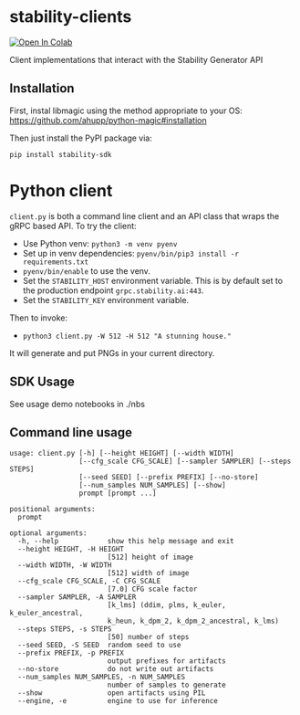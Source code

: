 # stability-clients

[![Open In Colab](https://colab.research.google.com/assets/colab-badge.svg)](https://colab.research.google.com/github/stability-ai/stability-sdk/blob/main/nbs/demo_colab.ipynb)

Client implementations that interact with the Stability Generator API

## Installation

First, instal libmagic using the method appropriate to your OS: https://github.com/ahupp/python-magic#installation

Then just install the PyPI package via:

`pip install stability-sdk`

# Python client

`client.py` is both a command line client and an API class that wraps the gRPC based API. To try the client:

* Use Python venv: `python3 -m venv pyenv`
* Set up in venv dependencies: `pyenv/bin/pip3 install -r requirements.txt`
* `pyenv/bin/enable` to use the venv.
* Set the `STABILITY_HOST` environment variable. This is by default set to the production endpoint `grpc.stability.ai:443`.
* Set the `STABILITY_KEY` environment variable.

Then to invoke:
* `python3 client.py -W 512 -H 512 "A stunning house."`

It will generate and put PNGs in your current directory.

## SDK Usage

See usage demo notebooks in ./nbs

## Command line usage
```
usage: client.py [-h] [--height HEIGHT] [--width WIDTH]
                 [--cfg_scale CFG_SCALE] [--sampler SAMPLER] [--steps STEPS]
                 [--seed SEED] [--prefix PREFIX] [--no-store]
                 [--num_samples NUM_SAMPLES] [--show]
                 prompt [prompt ...]

positional arguments:
  prompt

optional arguments:
  -h, --help            show this help message and exit
  --height HEIGHT, -H HEIGHT
                        [512] height of image
  --width WIDTH, -W WIDTH
                        [512] width of image
  --cfg_scale CFG_SCALE, -C CFG_SCALE
                        [7.0] CFG scale factor
  --sampler SAMPLER, -A SAMPLER
                        [k_lms] (ddim, plms, k_euler, k_euler_ancestral,
                        k_heun, k_dpm_2, k_dpm_2_ancestral, k_lms)
  --steps STEPS, -s STEPS
                        [50] number of steps
  --seed SEED, -S SEED  random seed to use
  --prefix PREFIX, -p PREFIX
                        output prefixes for artifacts
  --no-store            do not write out artifacts
  --num_samples NUM_SAMPLES, -n NUM_SAMPLES
                        number of samples to generate
  --show                open artifacts using PIL
  --engine, -e          engine to use for inference
```
